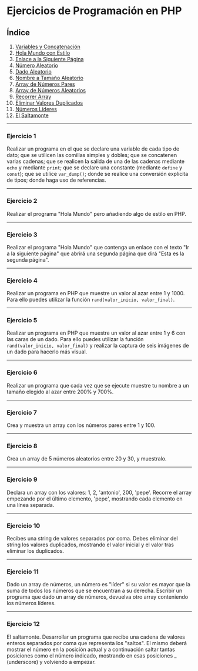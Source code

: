 # Ejercicios de Programación en PHP

## Índice

1. [Variables y Concatenación](#ejercicio-1)
2. [Hola Mundo con Estilo](#ejercicio-2)
3. [Enlace a la Siguiente Página](#ejercicio-3)
4. [Número Aleatorio](#ejercicio-4)
5. [Dado Aleatorio](#ejercicio-5)
6. [Nombre a Tamaño Aleatorio](#ejercicio-6)
7. [Array de Números Pares](#ejercicio-7)
8. [Array de Números Aleatorios](#ejercicio-8)
9. [Recorrer Array](#ejercicio-9)
10. [Eliminar Valores Duplicados](#ejercicio-10)
11. [Números Líderes](#ejercicio-11)
12. [El Saltamonte](#ejercicio-12)

---

### Ejercicio 1
Realizar un programa en el que se declare una variable de cada tipo de dato; que se utilicen las comillas simples y dobles; que se concatenen varias cadenas; que se realicen la salida de una de las cadenas mediante `echo` y mediante `print`; que se declare una constante (mediante `define` y `const`); que se utilice `var_dump()`; donde se realice una conversión explícita de tipos; donde haga uso de referencias.

---

### Ejercicio 2
Realizar el programa "Hola Mundo" pero añadiendo algo de estilo en PHP.

---

### Ejercicio 3
Realizar el programa "Hola Mundo" que contenga un enlace con el texto "Ir a la siguiente página" que abrirá una segunda página que dirá "Esta es la segunda página".

---

### Ejercicio 4
Realizar un programa en PHP que muestre un valor al azar entre 1 y 1000. Para ello puedes utilizar la función `rand(valor_inicio, valor_final)`.

---

### Ejercicio 5
Realizar un programa en PHP que muestre un valor al azar entre 1 y 6 con las caras de un dado. Para ello puedes utilizar la función `rand(valor_inicio, valor_final)` y realizar la captura de seis imágenes de un dado para hacerlo más visual.

---

### Ejercicio 6
Realizar un programa que cada vez que se ejecute muestre tu nombre a un tamaño elegido al azar entre 200% y 700%.

---

### Ejercicio 7
Crea y muestra un array con los números pares entre 1 y 100.

---

### Ejercicio 8
Crea un array de 5 números aleatorios entre 20 y 30, y muestralo.

---

### Ejercicio 9
Declara un array con los valores: 1, 2, 'antonio', 200, 'pepe'. Recorre el array empezando por el último elemento, 'pepe', mostrando cada elemento en una línea separada.

---

### Ejercicio 10
Recibes una string de valores separados por coma. Debes eliminar del string los valores duplicados, mostrando el valor inicial y el valor tras eliminar los duplicados.

---

### Ejercicio 11
Dado un array de números, un número es "líder" si su valor es mayor que la suma de todos los números que se encuentran a su derecha. Escribir un programa que dado un array de números, devuelva otro array conteniendo los números líderes.

---

### Ejercicio 12
El saltamonte. Desarrollar un programa que recibe una cadena de valores enteros separados por coma que representa los "saltos". El mismo deberá mostrar el número en la posición actual y a continuación saltar tantas posiciones como el número indicado, mostrando en esas posiciones _ (underscore) y volviendo a empezar.

